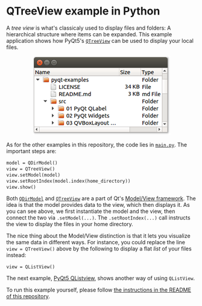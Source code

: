 # QTreeView example in Python

A _tree view_ is what's classicaly used to display files and folders: A hierarchical structure where items can be expanded. This example application shows how PyQt5's [`QTreeView`](https://doc.qt.io/qt-5/qtreeview.html) can be used to display your local files.

<p align="center"><img src="../screenshots/qtreeview-example-in-python.png" alt="QTreeView example in Python"></p>

As for the other examples in this repository, the code lies in [`main.py`](main.py). The important steps are:

    model = QDirModel()
    view = QTreeView()
    view.setModel(model)
    view.setRootIndex(model.index(home_directory))
    view.show()

Both [`QDirModel`](https://doc.qt.io/qt-5/qdirmodel.html) and [`QTreeView`](https://doc.qt.io/qt-5/qtreeview.html) are a part of Qt's [Model/View framework](https://doc.qt.io/qt-5/model-view-programming.html). The idea is that the model provides data to the view, which then displays it. As you can see above, we first instantiate the model and the view, then connect the two via `.setModel(...)`. The `.setRootIndex(...)` call instructs the view to display the files in your home directory.

The nice thing about the Model/View distinction is that it lets you visualize the same data in different ways. For instance, you could replace the line `view = QTreeView()` above by the following to display a flat _list_ of your files instead:

    view = QListView()

The next example, [PyQt5 QListview](../13%20PyQt5%20QListView), shows another way of using `QListView`.

To run this example yourself, please follow [the instructions in the README of this repository](https://github.com/1mh/pyqt-examples#running-the-examples).
